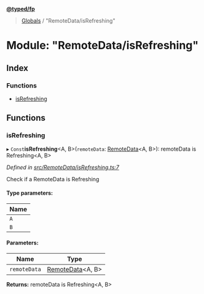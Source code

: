 **[@typed/fp](../README.md)**

> [Globals](../globals.md) / "RemoteData/isRefreshing"

# Module: "RemoteData/isRefreshing"

## Index

### Functions

* [isRefreshing](_remotedata_isrefreshing_.md#isrefreshing)

## Functions

### isRefreshing

▸ `Const`**isRefreshing**\<A, B>(`remoteData`: [RemoteData](_remotedata_remotedata_.md#remotedata)\<A, B>): remoteData is Refreshing\<A, B>

*Defined in [src/RemoteData/isRefreshing.ts:7](https://github.com/TylorS/typed-fp/blob/559f273/src/RemoteData/isRefreshing.ts#L7)*

Check if a RemoteData is Refreshing

#### Type parameters:

Name |
------ |
`A` |
`B` |

#### Parameters:

Name | Type |
------ | ------ |
`remoteData` | [RemoteData](_remotedata_remotedata_.md#remotedata)\<A, B> |

**Returns:** remoteData is Refreshing\<A, B>
